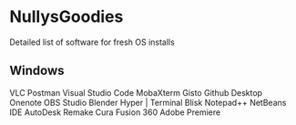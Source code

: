 # NullysGoodies
Detailed list of software for fresh OS installs


## Windows
VLC
Postman
Visual Studio Code
MobaXterm
Gisto
Github Desktop
Onenote
OBS Studio
Blender
Hyper | Terminal
Blisk
Notepad++
NetBeans IDE
AutoDesk Remake
Cura
Fusion 360
Adobe Premiere
